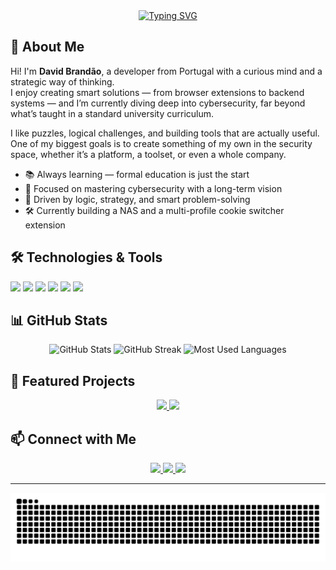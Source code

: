 <div align="center">
  <a href="https://git.io/typing-svg">
    <img src="https://readme-typing-svg.demolab.com?font=Fira+Code&weight=500&size=22&pause=1000&color=71a4fd&center=true&vCenter=true&random=false&width=524&lines=%E2%8A%B9+Welcome+to+my+profile!+%E2%8A%B9+" alt="Typing SVG">
  </a>
</div>

## 🚀 About Me

Hi! I'm **David Brandão**, a developer from Portugal with a curious mind and a strategic way of thinking.  
I enjoy creating smart solutions — from browser extensions to backend systems — and I’m currently diving deep into cybersecurity, far beyond what’s taught in a standard university curriculum.

I like puzzles, logical challenges, and building tools that are actually useful.  
One of my biggest goals is to create something of my own in the security space, whether it’s a platform, a toolset, or even a whole company.

- 📚 Always learning — formal education is just the start  
- 🔐 Focused on mastering cybersecurity with a long-term vision  
- 🧠 Driven by logic, strategy, and smart problem-solving  
- 🛠️ Currently building a NAS and a multi-profile cookie switcher extension  

## 🛠️ Technologies & Tools

![](https://img.shields.io/badge/Code-JavaScript-informational?style=flat&logo=javascript&logoColor=white&color=71a4fd)
![](https://img.shields.io/badge/Code-Python-informational?style=flat&logo=python&logoColor=white&color=71a4fd)
![](https://img.shields.io/badge/Code-Java-informational?style=flat&logo=java&logoColor=white&color=71a4fd)
![](https://img.shields.io/badge/Tools-Git-informational?style=flat&logo=git&logoColor=white&color=71a4fd)
![](https://img.shields.io/badge/Tools-GitHub-informational?style=flat&logo=github&logoColor=white&color=71a4fd)
![](https://img.shields.io/badge/Tools-VS_Code-informational?style=flat&logo=visual-studio-code&logoColor=white&color=71a4fd)

## 📊 GitHub Stats

<div align="center">
  <img src="https://github-readme-stats.vercel.app/api?username=1240577-DavidBrandao&show_icons=true&line_height=25&theme=tokyonight" alt="GitHub Stats" />
  <img src="https://github-readme-streak-stats.herokuapp.com/?user=1240577-DavidBrandao&line_height=25&theme=tokyonight" alt="GitHub Streak" />
  <img src="https://github-readme-stats-git-masterrstaa-rickstaa.vercel.app/api/top-langs/?username=1240577-DavidBrandao&line_height=25&count_private=true&show_icons=true&theme=tokyonight&count_private=true" alt="Most Used Languages">
</div>

## 🌟 Featured Projects

<div align="center">
  <a href="https://github.com/1240577-DavidBrandao/SugarVault">
    <img src="https://github-readme-stats.vercel.app/api/pin/?username=1240577-DavidBrandao&repo=SugarVault&theme=tokyonight" />
  </a>
  <a href="https://github.com/1240577-DavidBrandao/RaspberryPI-Projects">
    <img src="https://github-readme-stats.vercel.app/api/pin/?username=1240577-DavidBrandao&repo=RaspberryPI-Projects&theme=tokyonight" />
  </a>
  
</div>

## 📫 Connect with Me

<div align="center">
  <a href="https://linkedin.com/in/your-profile">
    <img src="https://img.shields.io/badge/LinkedIn-0077B5?style=for-the-badge&logo=linkedin&logoColor=white" />
  </a>
  <a href="mailto:your.email@example.com">
    <img src="https://img.shields.io/badge/Email-D14836?style=for-the-badge&logo=gmail&logoColor=white" />
  </a>
  <a href="https://twitter.com/your-handle">
    <img src="https://img.shields.io/badge/Twitter-1DA1F2?style=for-the-badge&logo=twitter&logoColor=white" />
  </a>
</div>

---

<picture align="center">
  <source media="(prefers-color-scheme: dark)" srcset="https://raw.githubusercontent.com/1240577-DavidBrandao/1240577-DavidBrandao/output/github-contribution-grid-snake-dark.svg">
  <source media="(prefers-color-scheme: light)" srcset="https://raw.githubusercontent.com/1240577-DavidBrandao/1240577-DavidBrandao/output/github-contribution-grid-snake-dark.svg">
  <img align="center" alt="github contribution grid snake animation" src="https://raw.githubusercontent.com/1240577-DavidBrandao/1240577-DavidBrandao/output/github-contribution-grid-snake.svg">
</picture>
